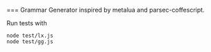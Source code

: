 
=== Grammar Generator inspired by metalua and parsec-coffescript.

Run tests with

    node test/lx.js
    node test/gg.js


